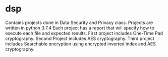 # dsp
Contains projects done in Data Security and Privacy class.
Projects are written in python 3.7.4
Each project has a report that will specify how to execute each file and expected results.
First project includes One-Time Pad cryptography.
Second Project includes AES cryptography.
Third project includes Searchable encryption using encrypted inverted index and AES cryptography.
